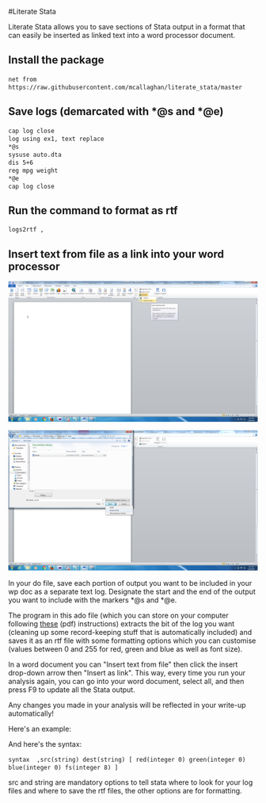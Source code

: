 #Literate Stata

Literate Stata allows you to save sections of Stata output in a format that can easily be 
inserted as linked text into a word processor document.

## Install the package

```
net from https://raw.githubusercontent.com/mcallaghan/literate_stata/master
```

## Save logs (demarcated with *@s and *@e)

```
cap log close
log using ex1, text replace
*@s
sysuse auto.dta
dis 5+6
reg mpg weight
*@e
cap log close

```

## Run the command to format as rtf

```
logs2rtf , 
```

## Insert text from file as a link into your word processor

![insert text from file](txtAsFile.png)

![insert as link](insertAsLink.png)


In your do file, save each portion of output you want to be included in your wp doc as a separate text log. 
Designate the start and the end of the output you want to include with the markers \*@s and \*@e.

The program in this ado file (which you can store on your computer following [these](https://stata.com/manuals13/u17.pdf) (pdf)
instructions) extracts the bit of the log you want (cleaning up some record-keeping stuff that is automatically included) and saves
it as an rtf file with some formatting options which you can customise (values between 0 and 255 for red, green and blue as well as
font size).

In a word document you can "Insert text from file" then click the insert drop-down arrow then "Insert as link". 
This way, every time you run your analysis again, you can go into your word document, select all, and then press F9 to
update all the Stata output. 

Any changes you made in your analysis will be reflected in your write-up automatically!

Here's an example:


And here's the syntax:
```
syntax  ,src(string) dest(string) [ red(integer 0) green(integer 0) blue(integer 0) fs(integer 8) ]
```

src and string are mandatory options to tell stata where to look for your log files and where to save the rtf files,
the other options are for formatting.
